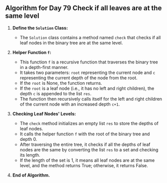 ## Algorithm for Day 79 **Check if all leaves are at the same level**

1. **Define the `Solution` Class:**
   - The `Solution` class contains a method named `check` that checks if all leaf nodes in the binary tree are at the same level.

2. **Helper Function `f`:**
   - This function `f` is a recursive function that traverses the binary tree in a depth-first manner.
   - It takes two parameters: `root` representing the current node and `c` representing the current depth of the node from the root.
   - If the `root` is None, the function returns.
   - If the `root` is a leaf node (i.e., it has no left and right children), the depth `c` is appended to the list `res`.
   - The function then recursively calls itself for the left and right children of the current node with an increased depth `c+1`.

3. **Checking Leaf Nodes' Levels:**
   - The `check` method initializes an empty list `res` to store the depths of leaf nodes.
   - It calls the helper function `f` with the root of the binary tree and depth 0.
   - After traversing the entire tree, it checks if all the depths of leaf nodes are the same by converting the list `res` to a set and checking its length.
   - If the length of the set is 1, it means all leaf nodes are at the same level, and the method returns True; otherwise, it returns False.

4. **End of Algorithm.**
